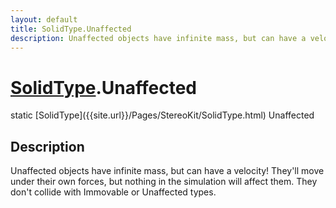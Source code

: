 ```yaml
---
layout: default
title: SolidType.Unaffected
description: Unaffected objects have infinite mass, but can have a velocity! They'll move under their own forces, but nothing in the simulation will affect them. They don't collide with Immovable or Unaffected types.
---
```

# [SolidType]({{site.url}}/Pages/StereoKit/SolidType.html).Unaffected

<div class='signature' markdown='1'>
static [SolidType]({{site.url}}/Pages/StereoKit/SolidType.html) Unaffected
</div>

## Description
Unaffected objects have infinite mass, but can have a
velocity! They'll move under their own forces, but nothing in the
simulation will affect them. They don't collide with Immovable or
Unaffected types.

